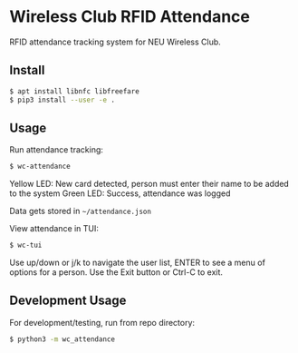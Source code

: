 # Wireless Club RFID Attendance #

RFID attendance tracking system for NEU Wireless Club.

## Install ##

```bash
$ apt install libnfc libfreefare
$ pip3 install --user -e .
```

## Usage ##

Run attendance tracking:

```bash
$ wc-attendance
```

Yellow LED: New card detected, person must enter their name to be added to the system
Green LED: Success, attendance was logged

Data gets stored in `~/attendance.json`

View attendance in TUI:

```bash
$ wc-tui
```

Use up/down or j/k to navigate the user list, ENTER to see a menu of options for a person.
Use the Exit button or Ctrl-C to exit.

## Development Usage ##

For development/testing, run from repo directory:

```bash
$ python3 -m wc_attendance
```
